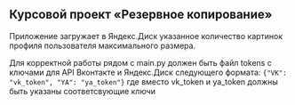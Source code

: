## Курсовой проект «Резервное копирование»

Приложение загружает в Яндекс.Диск указанное количество картинок профиля пользователя максимального размера.

Для корректной работы рядом с main.py должен быть файл tokens с ключами для API Вконтакте и Яндекс.Диск следующего формата:
`{"VK": "vk_token", "YA": "ya_token"}`
где вместо vk_token и ya_token должны быть указаны соответсвующие ключи
